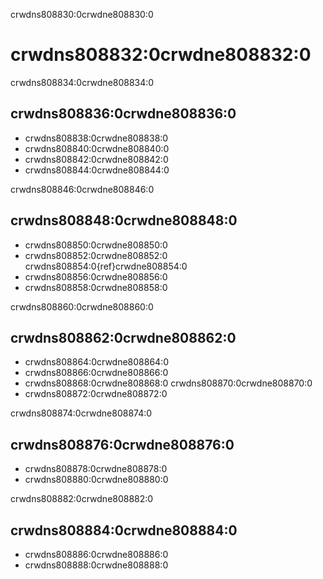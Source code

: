 crwdns808830:0crwdne808830:0
# crwdns808832:0crwdne808832:0

crwdns808834:0crwdne808834:0
## crwdns808836:0crwdne808836:0


- crwdns808838:0crwdne808838:0
- crwdns808840:0crwdne808840:0
- crwdns808842:0crwdne808842:0
- crwdns808844:0crwdne808844:0

crwdns808846:0crwdne808846:0
## crwdns808848:0crwdne808848:0

- crwdns808850:0crwdne808850:0
- crwdns808852:0crwdne808852:0 crwdns808854:0{ref}crwdne808854:0
- crwdns808856:0crwdne808856:0
- crwdns808858:0crwdne808858:0

crwdns808860:0crwdne808860:0
## crwdns808862:0crwdne808862:0

- crwdns808864:0crwdne808864:0
- crwdns808866:0crwdne808866:0
- crwdns808868:0crwdne808868:0 crwdns808870:0crwdne808870:0
- crwdns808872:0crwdne808872:0

crwdns808874:0crwdne808874:0
## crwdns808876:0crwdne808876:0

- crwdns808878:0crwdne808878:0
- crwdns808880:0crwdne808880:0

crwdns808882:0crwdne808882:0
## crwdns808884:0crwdne808884:0

- crwdns808886:0crwdne808886:0
- crwdns808888:0crwdne808888:0
